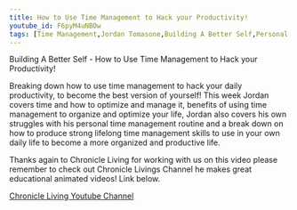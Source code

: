 ```yaml
---
title: How to Use Time Management to Hack your Productivity!
youtube_id: F6pyM4uNBOw
tags: [Time Management,Jordan Tomasone,Building A Better Self,Personal Development,mastering time management,time optimization hacks,increase productivity daily,using time management to hack your productivity,how to use time management to hack your productivity,how to do i organize my time better to be more productive,time management tips,how entrepreneurs manage their time,everyday hacks to save time,life hacks,time saving life hack skills,time saving,Chronicle Living,chronicleliving jordantomasone]
---
```

Building A Better Self - How to Use Time Management to Hack your Productivity!

Breaking down how to use time management to hack your daily productivity, to become the best version of yourself! This week Jordan covers time and how to optimize and manage it, benefits of using time management to organize and optimize your life, Jordan also covers his own struggles with his personal time management routine and a break down on how to produce strong lifelong time management skills to use in your own daily life to become a more organized and productive life.

Thanks again to Chronicle Living for working with us on this video please remember to check out Chronicle Livings Channel he makes great educational animated videos! Link below.

[Chronicle Living Youtube Channel](https://www.youtube.com/channel/UCGdLd_wp5_IoJeDpi2KQP1A)
